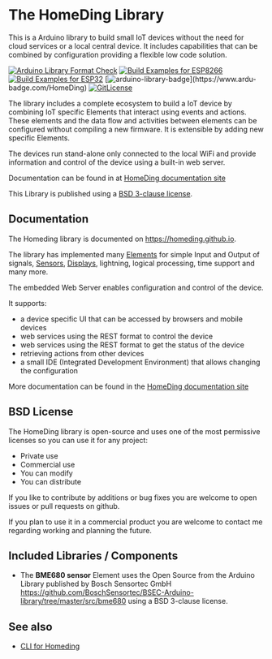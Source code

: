 # The HomeDing Library

This is a Arduino library to build small IoT devices without the need for cloud services or a local central device.
It includes capabilities that can be combined by configuration providing a flexible low code solution.

[![Arduino Library Format Check](https://github.com/HomeDing/HomeDing/actions/workflows/checkLibraryFormat.yml/badge.svg)](https://github.com/HomeDing/HomeDing/actions/workflows/checkLibraryFormat.yml)
[![Build Examples for ESP8266](https://github.com/HomeDing/HomeDing/actions/workflows/checks.yml/badge.svg)](https://github.com/HomeDing/HomeDing/actions/workflows/checks.yml)
[![Build Examples for ESP32](https://github.com/HomeDing/HomeDing/actions/workflows/buildESP32.yml/badge.svg)](https://github.com/HomeDing/HomeDing/actions/workflows/buildESP32.yml)
[![arduino-library-badge](https://www.ardu-badge.com/badge/HomeDing.svg?)](https://www.ardu-badge.com/HomeDing)
[![GitLicense](https://gitlicense.com/badge/HomeDing/HomeDing)](https://gitlicense.com/license/HomeDing/HomeDing)

The library includes a complete ecosystem to build a IoT device by combining IoT specific Elements that interact using events and actions.
These elements and the data flow and activities between elements can be configured without compiling a new firmware.
It is extensible by adding new specific Elements.

The devices run stand-alone only connected to the local WiFi and provide
information and control of the device using a built-in web server.

Documentation can be found in at [HomeDing documentation site](https://homeding.github.io)

This Library is published using a [BSD 3-clause license](./LICENSE).


## Documentation

The Homeding library is documented on <https://homeding.github.io>.

The library has implemented many
[Elements](https://homeding.github.io/elements/index.htm) for simple Input and Output of signals,
[Sensors](https://homeding.github.io/sensors/sensors.htm),
[Displays](https://homeding.github.io/displays/index.htm), lightning, logical processing, time support and many more.

The embedded Web Server enables configuration and control of the device.

It supports:

* a device specific UI that can be accessed by browsers and mobile devices
* web services using the REST format to control the device
* web services using the REST format to get the status of the device
* retrieving actions from other devices
* a small IDE (Integrated Development Environment) that allows changing the configuration

More documentation can be found in the  [HomeDing documentation site](https://homeding.github.io)


## BSD License

The HomeDing library is open-source and uses one of the most permissive licenses so you can use it for any project:

* Private use
* Commercial use
* You can modify
* You can distribute

If you like to contribute by additions or bug fixes you are welcome to open issues or pull requests on github.

If you plan to use it in a commercial product you are welcome to contact me regarding working and planning the future.


## Included Libraries / Components

* The **BME680 sensor** Element uses the Open Source from the Arduino Library published by Bosch Sensortec GmbH <https://github.com/BoschSensortec/BSEC-Arduino-library/tree/master/src/bme680> using a BSD 3-clause license.

## See also

* [CLI for Homeding](https://homeding.github.io)